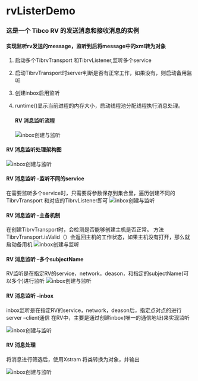 # rvListerDemo

### 这是一个 Tibco RV 的发送消息和接收消息的实例

#### 实现监听rv发送的message，监听到后将message中的xml转为对象

   1. 启动多个TibrvTransport  和TibrvListener,监听多个service
   2. 启动TibrvTransport时server判断是否有正常工作，如果没有，则启动备用监听
   3. 创建inbox启用监听
   4. runtime()显示当前进程的内存大小，启动线程池分配线程执行消息处理。

         #### RV 消息监听流程

         ![inbox创建与监听](resources\picture\总流程图.png)

#### RV 消息监听处理架构图

![inbox创建与监听](resources\picture\架构图.png)

#### RV 消息监听 –监听不同的service

在需要监听多个service时，只需要将参数保存到集合里，遍历创建不同的TibrvTransport
和对应的TibrvListener即可
![inbox创建与监听](resources\picture\监听多个service.png)


#### RV 消息监听 –主备机制

在创建TibrvTransport时，会检测是否能够创建主机是否正常。
方法 TibrvTransport.isValid（）会返回主机的工作状态，如果主机没有打开，那么就启动备用机
![inbox创建与监听](resources\picture\主备机制.png)

#### RV 消息监听 –多个subjectName

RV监听是在指定RV的service，network，deason，和指定的subjectName(可以多个)进行监听
![inbox创建与监听](resources\picture\监听多个subjectName.png)

#### RV 消息监听 –inbox

inbox监听是在指定RV的service，network，deason后，指定点对点的进行 server –client通信
在RV中，主要是通过创建inbox(唯一的通信地址)来实现监听

![inbox创建与监听](resources\picture\inbox创建与监听.png)

#### RV 消息处理

将消息进行筛选后，使用Xstram 将类转换为对象，并输出

![inbox创建与监听](resources\picture\消息处理.png)